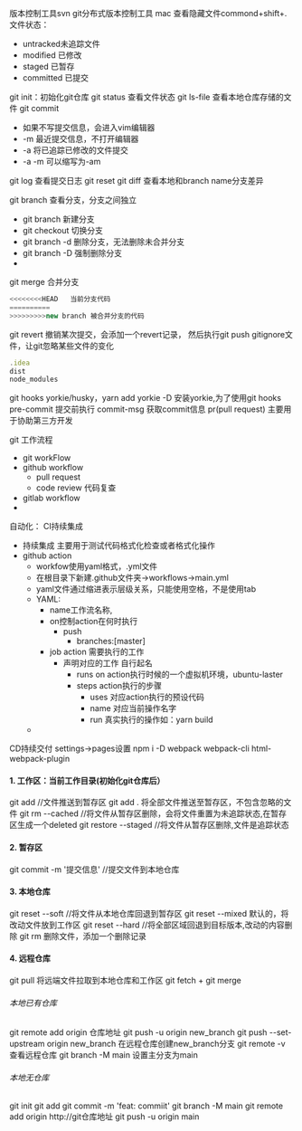 版本控制工具svn
git分布式版本控制工具
mac 查看隐藏文件commond+shift+.
文件状态：
-  untracked未追踪文件
-  modified 已修改
-  staged 已暂存
-  committed 已提交


git init：初始化git仓库
git status 查看文件状态
git ls-file 查看本地仓库存储的文件
git commit
-   如果不写提交信息，会进入vim编辑器
-   -m 最近提交信息，不打开编辑器
-   -a 将已追踪已修改的文件提交 
-   -a -m 可以缩写为-am
  
git log 查看提交日志
git reset 
git diff <branch name>查看本地和branch name分支差异

git branch 查看分支，分支之间独立
-   git branch <branch name> 新建分支
-   git checkout <branch name> 切换分支
-   git branch -d <branch name>删除分支，无法删除未合并分支
-   git branch -D <branch name>强制删除分支
-   
git merge  合并分支
```js
<<<<<<<<HEAD   当前分支代码
==========
>>>>>>>>>new branch 被合并分支的代码
```
git revert <commit id> 撤销某次提交，会添加一个revert记录， 然后执行git push
gitignore文件，让git忽略某些文件的变化
```js
.idea
dist
node_modules
```
git hooks
 yorkie/husky，yarn add yorkie -D 安装yorkie,为了使用git hooks
 pre-commit 提交前执行
 commit-msg 获取commit信息
pr(pull request) 主要用于协助第三方开发

git 工作流程
 - git workFlow
 - github workflow
   - pull request
   - code review 代码复查
 - gitlab workflow
 - 
自动化：
CI持续集成
  - 持续集成 主要用于测试代码格式化检查或者格式化操作
  - github action 
    - workfow使用yaml格式，.yml文件
    - 在根目录下新建.github文件夹->workflows->main.yml
    - yaml文件通过缩进表示层级关系，只能使用空格，不是使用tab
    - YAML: 
      - name工作流名称,
      - on控制action在何时执行
        - push 
          - branches:[master] 
      - job action 需要执行的工作 
        - 声明对应的工作 自行起名
          - runs on action执行时候的一个虚拟机环境，ubuntu-laster
          - steps action执行的步骤
            - uses 对应action执行的预设代码
            - name 对应当前操作名字
            - run 真实执行的操作如：yarn build
    - 
CD持续交付
 settings->pages设置
 npm i -D webpack webpack-cli html-webpack-plugin 


#### 1. 工作区：当前工作目录(初始化git仓库后）
git add <file>  //文件推送到暂存区
git add . 将全部文件推送至暂存区，不包含忽略的文件
git rm --cached <file>  //将文件从暂存区删除，会将文件重置为未追踪状态,在暂存区生成一个deleted
git restore --staged <file> //将文件从暂存区删除,文件是追踪状态


#### 2. 暂存区
git commit -m '提交信息'  //提交文件到本地仓库

#### 3. 本地仓库
git reset --soft <commit id> //将文件从本地仓库回退到暂存区 
git reset --mixed 默认的，将改动文件放到工作区
git reset --hard <commit id> //将全部区域回退到目标版本,改动的内容删除
git rm <file> 删除文件，添加一个删除记录

#### 4. 远程仓库
git pull 将远端文件拉取到本地仓库和工作区
git fetch + git merge 


###### 本地已有仓库
git remote add origin 仓库地址
git push -u origin new_branch 
git push --set-upstream origin new_branch 在远程仓库创建new_branch分支
git remote -v 查看远程仓库
git branch -M main 设置主分支为main

###### 本地无仓库
git init 
git add <file>
git commit -m 'feat: commiit'
git branch -M main
git remote add origin http://git仓库地址
git push -u origin main


